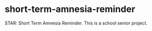 short-term-amnesia-reminder
===========================

STAR: Short Term Amnesia Reminder. This is a school senior project.

